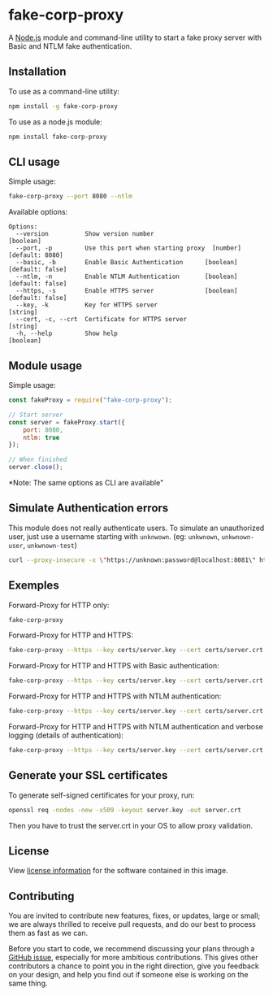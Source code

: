 # fake-corp-proxy

A [Node.js](https://nodejs.org) module and command-line utility to start a fake proxy server with Basic and NTLM fake authentication.

## Installation

To use as a command-line utility:

```bash
npm install -g fake-corp-proxy
```

To use as a node.js module:

```bash
npm install fake-corp-proxy
```

## CLI usage

Simple usage:

```bash
fake-corp-proxy --port 8080 --ntlm
```

Available options:

```
Options:
  --version          Show version number                               [boolean]
  --port, -p         Use this port when starting proxy  [number] [default: 8080]
  --basic, -b        Enable Basic Authentication      [boolean] [default: false]
  --ntlm, -n         Enable NTLM Authentication       [boolean] [default: false]
  --https, -s        Enable HTTPS server              [boolean] [default: false]
  --key, -k          Key for HTTPS server                               [string]
  --cert, -c, --crt  Certificate for HTTPS server                       [string]
  -h, --help         Show help                                         [boolean]
```

## Module usage

Simple usage:

```js
const fakeProxy = require("fake-corp-proxy");

// Start server
const server = fakeProxy.start({
    port: 8080,
    ntlm: true
});

// When finished
server.close();
```

*Note: The same options as CLI are available"

## Simulate Authentication errors

This module does not really authenticate users.
To simulate an unauthorized user, just use a username starting with `unknwown`.
(eg: `unkwnown`, `unkwnown-user`, `unkwnown-test`)

```bash
curl --proxy-insecure -x \"https://unknown:password@localhost:8081\" https://www.google.com/
```

## Exemples

Forward-Proxy for HTTP only:
```bash
fake-corp-proxy
```

Forward-Proxy for HTTP and HTTPS:
```bash
fake-corp-proxy --https --key certs/server.key --cert certs/server.crt
```

Forward-Proxy for HTTP and HTTPS with Basic authentication:
```bash
fake-corp-proxy --https --key certs/server.key --cert certs/server.crt --basic
```

Forward-Proxy for HTTP and HTTPS with NTLM authentication:
```bash
fake-corp-proxy --https --key certs/server.key --cert certs/server.crt --ntlm
```

Forward-Proxy for HTTP and HTTPS with NTLM authentication and verbose logging (details of authentication):
```bash
fake-corp-proxy --https --key certs/server.key --cert certs/server.crt --ntlm --verbose
```

## Generate your SSL certificates

To generate self-signed certificates for your proxy, run:

```bash
openssl req -nodes -new -x509 -keyout server.key -out server.crt
```

Then you have to trust the server.crt in your OS to allow proxy validation.

## License

View [license information](https://github.com/touchifyapp/fake-corp-proxy/blob/master/LICENSE) for the software contained in this image.

## Contributing

You are invited to contribute new features, fixes, or updates, large or small; we are always thrilled to receive pull requests, and do our best to process them as fast as we can.

Before you start to code, we recommend discussing your plans through a [GitHub issue](https://github.com/touchifyapp/fake-corp-proxy/issues), especially for more ambitious contributions. This gives other contributors a chance to point you in the right direction, give you feedback on your design, and help you find out if someone else is working on the same thing.
